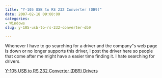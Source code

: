 ```yaml
---
title: "Y-105 USB to RS 232 Converter (DB9)"
date: 2007-02-18 09:00:00
categories:
- Windows
slug: y-105-usb-to-rs-232-converter-db9

---
```


Whenever I have to go searching for a driver and the company&quot;s web page is down or no longer supports this driver, I post the driver here so people that come after me might have a easier time finding it.
I hate searching for drivers.

<a href="/public/uploads/2007/05/y-10501may2007_1523.zip" title="Y-105 USB to RS 232 Converter (DB9)">Y-105 USB to RS 232 Converter (DB9) Drivers</a>
